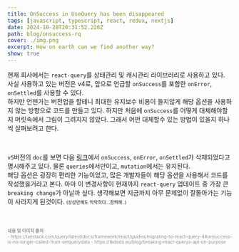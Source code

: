 ```yaml
---
title: OnSuccess in UseQuery has been disappeared
tags: [javascript, typescript, react, redux, nextjs]
date: 2024-10-28T20:31:52.226Z
path: blog/onsuccess-rq
cover: ./img.png
excerpt: How on earth can we find another way?
show: true
---
```

 
현재 회사에서는 `react-query`를 상태관리 및 캐시관리 라이브러리로 사용하고 있다. 사실 사용하고 있는 버전은 v4로, 앞으로 언급할 `onSuccess`를 포함한 `onError`, `onSettled`를 사용할 수 있다.  
하지만 언젠가는 버전업을 할테니 최대한 유지보수 비용이 들지않게 해당 옵션을 사용하지 않는 방향으로 코드를 만들고 있다. 하지만 처음에 `onSuccess`를 어떻게 대체해야할지 머릿속에서 그림이 그려지지 않았다. 그래서 어떤 대체할수 있는 방법이 있을지 하나씩 살펴보려고 한다. 

<br/>

`v5`버전의 `doc`를 보면 다음 <a target="_blank" rel="noopener noreferrer" href='https://tanstack.com/query/v5/docs/framework/react/guides/migrating-to-v5#callbacks-on-usequery-and-queryobserver-have-been-removed'>링크</a>에서 `onSuccess`, `onError`, `onSettled`가 삭제되었다고 명시해주고 있다. 물론 `queries`에서만이고, `mutation`에서는 유지된다.  
해당 옵션은 굉장히 편리한 기능이었고, 많은 개발자들이 해당 옵션을 사용해서 코드를 작성했을거라고 본다. 아마 이 변경사항이 현재까지 `react-query` 업데이트 중 가장 큰 `breaking change`가 아닐까 싶다. 생각해보면 지금까지 아무 문제없이 잘돌아가는 기능이 사라지게 된것이다. <span style='font-size: 10px'>(상상만해도 막막하다...끔찍해..)</span>


<br/>
<br/>
<div style="font-size:10px;color:#8b9196;word-break: break-all"><b>내용 및 이미지 출처</b><br/>
- https://tanstack.com/query/latest/docs/framework/react/guides/migrating-to-react-query-4#onsuccess-is-no-longer-called-from-setquerydata
- https://tkdodo.eu/blog/breaking-react-querys-api-on-purpose
</div>